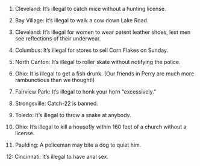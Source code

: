 1. Cleveland: It’s illegal to catch mice without a hunting license.

2. Bay Village: It’s illegal to walk a cow down Lake Road.

3. Cleveland: It’s illegal for women to wear patent leather shoes, lest men see reflections of their underwear.

4. Columbus: It’s illegal for stores to sell Corn Flakes on Sunday.

5. North Canton: It’s illegal to roller skate without notifying the police.

6. Ohio: It is illegal to get a fish drunk. (Our friends in Perry are much more rambunctious than we thought!)

7. Fairview Park: It’s illegal to honk your horn “excessively.”

8. Strongsville: Catch-22 is banned.

9. Toledo: It’s illegal to throw a snake at anybody.

10. Ohio: It’s illegal to kill a housefly within 160 feet of a church without a license.

11. Paulding: A policeman may bite a dog to quiet him.

12: Cincinnati: It’s illegal to have anal sex.
